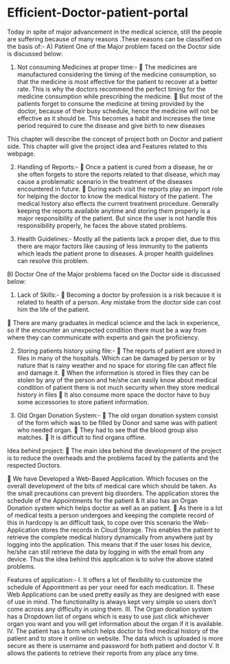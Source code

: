 # Efficient-Doctor-patient-portal

Today in spite of major advancement in the medical science, still the people are
suffering because of many reasons .These reasons can be classified on the basis
of:-
A) Patient
One of the Major problem faced on the Doctor side is discussed below:
1) Not consuming Medicines at proper time:-
 The medicines are manufactured considering the timing of the
medicine consumption, so that the medicine is most effective for
the patient to recover at a better rate. This is why the doctors
recommend the perfect timing for the medicine consumption while
prescribing the medicine.
 But most of the patients forget to consume the medicine at timing
provided by the doctor, because of their busy schedule, hence the
medicine will not be effective as it should be. This becomes a habit
and increases the time period required to cure the disease and give
birth to new diseases

This chapter will describe the concept of project both on Doctor and
patient side. This chapter will give the project idea and Features related to
this webpage.


2) Handling of Reports:-
 Once a patient is cured from a disease, he or she often forgets to
store the reports related to that disease, which may cause a
problematic scenario in the treatment of the diseases encountered in
future.
 During each visit the reports play an import role for helping the
doctor to know the medical history of the patient. The medical
history also effects the current treatment procedure. Generally
keeping the reports available anytime and storing them properly is a
major responsibility of the patient. But since the user is not handle
this responsibility properly, he faces the above stated problems.

3) Health Guidelines:-
Mostly all the patients lack a proper diet, due to this there are major
factors like causing of less immunity to the patients which leads the
patient prone to diseases. A proper health guidelines can resolve this
problem.

B) Doctor
One of the Major problems faced on the Doctor side is discussed below:
1) Lack of Skills:-
 Becoming a doctor by profession is a risk because it is related to
health of a person. Any mistake from the doctor side can cost
him the life of the patient.

 There are many graduates in medical science and the lack in
experience, so if the encounter an unexpected condition there
must be a way from where they can communicate with experts
and gain the proficiency.

2) Storing patients history using file:-
 The reports of patient are stored in files in many of the
hospitals. Which can be damaged by person or by nature that
is rainy weather and no space for storing file can affect file
and damage it.
 When the information is stored in files they can be stolen by
any of the person and he/she can easily know about medical
condition of patient there is not much security when they
store medical history in files
 It also consume more space the doctor have to buy some
accessories to store patient information.

3) Old Organ Donation System:-
 The old organ donation system consist of the form which
was to be filled by Donor and same was with patient who
needed organ.
 They had to see that the blood group also matches.
 It is difficult to find organs offline.


Idea behind project:
 The main idea behind the development of the project is to reduce the
overheads and the problems faced by the patients and the respected
Doctors.

 We have Developed a Web-Based Application. Which focuses on the
overall development of the bits of medical care which should be
taken. As the small precautions can prevent big disorders. The
application stores the schedule of the Appointments for the patient &amp;
It also has an Organ Donation system which helps doctor as well as an
patient.
 As there is a lot of medical tests a person undergoes and keeping the
complete record of this in hardcopy is an difficult task, to cope over
this scenario the Web-Application stores the records in Cloud Storage.
This enables the patient to retrieve the complete medical history
dynamically from anywhere just by logging into the application. This
means that if the user loses his device, he/she can still retrieve the data
by logging in with the email from any device. Thus the idea behind
this application is to solve the above stated problems.

Features of application:-
I. It offers a lot of flexibility to customize the schedule of Appointment
as per your need for each medication.
II. These Web Applications can be used pretty easily as they are
designed with ease of use in mind. The functionality is always kept
very simple so users don’t come across any difficulty in using them.
III. The Organ donation system has a Dropdown list of organs which is
easy to use just click whichever organ you want and you will get
information about the organ if it is available.
IV. The patient has a form which helps doctor to find medical history
of the patient and to store it online on website. The data which is
uploaded is more secure as there is username and password for both
patient and doctor
V. It allows the patients to retrieve their reports from any place any time.

